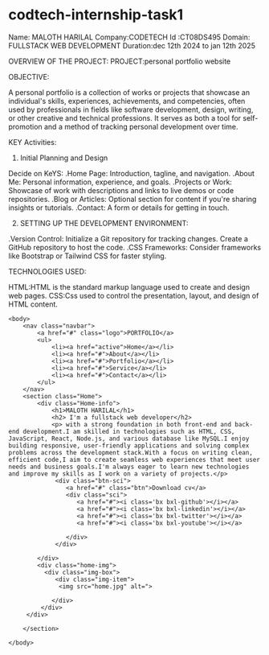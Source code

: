 # codtech-internship-task1
Name: MALOTH HARILAL
Company:CODETECH
Id :CT08DS495
Domain: FULLSTACK WEB DEVELOPMENT
Duration:dec 12th 2024 to jan 12th 2025

OVERVIEW OF THE PROJECT:
PROJECT:personal portfolio website

OBJECTIVE:

A personal portfolio is a collection of works or projects that showcase an individual's skills, experiences, achievements, and competencies, often used by professionals in fields like software development, design, writing, or other creative and technical professions. It serves as both a tool for self-promotion and a method of tracking personal development over time.


KEY Activities:

1. Initial Planning and Design

Decide on KeYS:
.Home Page: Introduction, tagline, and navigation.
.About Me: Personal information, experience, and goals.
.Projects or Work: Showcase of work with descriptions and links to live demos or code repositories.
.Blog or Articles: Optional section for content if you're sharing insights or tutorials.
.Contact: A form or details for getting in touch.

2. SETTING UP THE DEVELOPMENT ENVIRONMENT:
 
.Version Control: Initialize a Git repository for tracking changes. Create a GitHub repository to host the code.
.CSS Frameworks: Consider frameworks like Bootstrap or Tailwind CSS for faster styling.

TECHNOLOGIES USED:

HTML:HTML is the standard markup language used to create and design web pages.
CSS:Css used to control the presentation, layout, and design of HTML content.




<!DOCTYPE html>
<html lang="en">
    <head>
        <meta charset="UTF-8">
        <meta http-equiv="X-UA-compatible" content="Ie=edge">
        <meta name="viewport" content="width=device-width,
        initial-scale=1.0">
        <title>personal portfolio website using html&css | codehal</title>
        <link href='https://unpkg.com/boxicons@2.1.4/css/boxicons.min.css' rel='stylesheet'>
        <link rel="stylesheet" href="style.css">
    </head>
    
    <body>
        <nav class="navbar">
            <a href="#" class="logo">PORTFOLIO</a>
            <ul>
                <li><a href="active">Home</a></li>
                <li><a href="#">About</a></li>
                <li><a href="#">Portfolio</a></li>
                <li><a href="#">Service</a></li>
                <li><a href="#">Contact</a></li>
            </ul>
        </nav>
        <section class="Home">
            <div class="Home-info">
                <h1>MALOTH HARILAL</h1>
                <h2> I'm a fullstack web developer</h2>
                <p> with a strong foundation in both front-end and back-end development.I am skilled in technologies such as HTML, CSS, JavaScript, React, Node.js, and various database like MySQL.I enjoy building responsive, user-friendly applications and solving complex problems across the development stack.With a focus on writing clean, efficient code,I aim to create seamless web experiences that meet user needs and business goals.I'm always eager to learn new technologies and improve my skills as I work on a variety of projects.</p>
                 <div class="btn-sci">
                    <a href="#" class="btn">Download cv</a>
                    <div class="sci">
                       <a href="#"><i class='bx bxl-github'></i></a>
                       <a href="#"><i class='bx bxl-linkedin'></i></a>
                       <a href="#"><i class='bx bxl-twitter'></i></a>
                       <a href="#"><i class='bx bxl-youtube'></i></a>
                       
                    </div>
                 </div>    

            </div>
            <div class="home-img">
              <div class="img-box">
                 <div class="img-item">
                  <img src="home.jpg" alt=">
                  
                </div>
             </div>
         </div>

        </section>

    </body>
</html>
